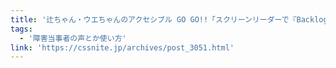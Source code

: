 ```yaml
---
title: '辻ちゃん・ウエちゃんのアクセシブル GO GO!!「スクリーンリーダーで『Backlog』を使ってみる'
tags:
  - '障害当事者の声とか使い方'
link: 'https://cssnite.jp/archives/post_3051.html'
---
```

